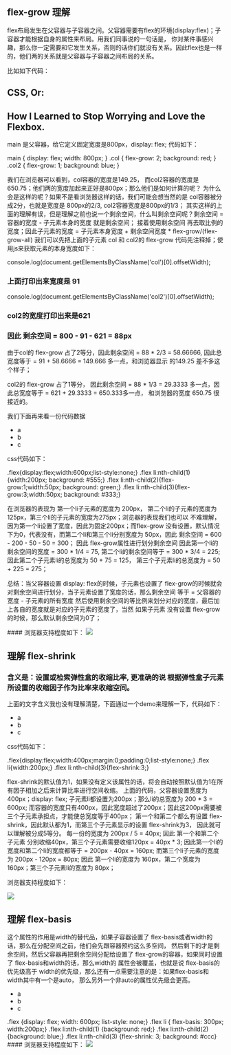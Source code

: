 ## flex-grow 理解
<p>
  flex布局发生在父容器与子容器之间。父容器需要有flex的环境(display:flex)；子容器才能根据自身的属性来布局。用我们同事说的一句话是，
  你对某件事感兴趣，那么你一定需要和它发生关系，否则的话你们就没有关系。因此flex也是一样的，他们两的关系就是父容器与子容器之间布局的关系。
</p>
比如如下代码：
<p>
    <main>
      <div class="col">
        <h2>CSS, Or:</h2>
      </div>
      <div class="col2">
        <h2>How I Learned to Stop Worrying and Love the Flexbox.</h2>
      </div>
    </main>
</p>
<p>
  main 是父容器，给它定义固定宽度是800px，display: flex; 代码如下：
</p>
    main {
      display: flex;
      width: 800px;
    }
    .col {
      flex-grow: 2;
      background: red;
    }
    .col2 {
      flex-grow: 1;
      background: blue;
    }
<p>
  我们在浏览器可以看到，col容器的宽度是149.25， 而col2容器的宽度是650.75；他们两的宽度加起来正好是800px；那么他们是如何计算的呢？
  为什么会是这样的呢？如果不是看浏览器这样的话，我们可能会想当然的是 col容器被分成2分，也就是宽度是 800px的2/3, col2容器宽度是800px的1/3；
  其实这样的上面的理解有误，但是理解之前也说一个剩余空间，什么叫剩余空间呢？剩余空间 = 容器的宽度 - 子元素本身的宽度 就是剩余空间；
  接着使用剩余空间 再去取比例的宽度；因此子元素的宽度 = 子元素本身宽度 + 剩余空间宽度 * flex-grow/(flex-grow-all) 
  我们可以先把上面的子元素 col 和 col2的 flex-grow 代码先注释掉；使用js来获取元素的本身宽度如下：
</p>
    console.log(document.getElementsByClassName('col')[0].offsetWidth); 
<h3>上面打印出来宽度是 91</h3>
    console.log(document.getElementsByClassName('col2')[0].offsetWidth);
<h3>col2的宽度打印出来是621</h3>
<h3>
 因此 剩余空间 = 800 - 91 - 621 = 88px
</h3>
<p>
  由于col的 flex-grow 占了2等分，因此剩余空间 = 88 * 2/3 = 58.66666, 因此总宽度等于 = 91 + 58.6666 = 149.666 多一点，和浏览器显示
  的149.25 差不多这个样子；
</p>
<p>
  col2的 flex-grow 占了1等分， 因此剩余空间 = 88 * 1/3 = 29.3333 多一点，因此总宽度等于 = 621 + 29.3333 = 650.333多一点，
  和浏览器的宽度 650.75 很接近的。
</p>
<p>我们下面再来看一份代码数据</p>
    <ul class="flex">
      <li>a</li>
      <li>b</li>
      <li>c</li>
    </ul>
<p>css代码如下：</p>
    .flex{display:flex;width:600px;list-style:none;}
    .flex li:nth-child(1){width:200px; background: #555;}
    .flex li:nth-child(2){flex-grow:1;width:50px; background: green;}
    .flex li:nth-child(3){flex-grow:3;width:50px; background: #333;}
<p>
  在浏览器的表现为 第一个li子元素的宽度为 200px， 第二个li的子元素的宽度为125px，第三个li的子元素的宽度为275px；浏览器的表现我们也可以
  不难理解，因为第一个li设置了宽度，因此为固定200px；而flex-grow 没有设置，默认情况下为0，代表没有，而第二个li和第三个li分别宽度为
  50px，因此 剩余空间 = 600 - 200 - 50 - 50 = 300； 因此 flex-grow属性进行划分剩余空间 
  因此第一个li的剩余空间的宽度 = 300 * 1/4 = 75, 第二个li的剩余空间等于 = 300 * 3/4 = 225; 因此第二个子元素li的总宽度为
  50 + 75 = 125， 第三个子元素li的总宽度为 = 50 + 225 = 275； 
</p>
<p>
  总结：当父容器设置 display: flex的时候，子元素也设置了 flex-grow的时候就会对剩余空间进行划分，当子元素设置了宽度的话，那么剩余空间
  等于 = 父容器的宽度 - 子元素的所有宽度  然后使用剩余空间的等比例来划分对应的宽度，最后加上各自的宽度就是对应的子元素的宽度了，当然
  如果子元素 没有设置 flex-grow的时候，那么默认剩余空间为0了；
</p>
#### 浏览器支持程度如下：
<img src='https://github.com/tugenhua0707/css3-learn/tree/master/flex/flex-grow.png' />

## 理解 flex-shrink
<h3>含义是：设置或检索弹性盒的收缩比率, 更准确的说 根据弹性盒子元素所设置的收缩因子作为比率来收缩空间。</h3>
<p>上面的文字含义我也没有理解清楚，下面通过一个demo来理解一下，代码如下：</p>
    <ul class="flex">
      <li>a</li>
      <li>b</li>
      <li>c</li>
    </ul>
<p>css代码如下：</p>
    .flex{display:flex;width:400px;margin:0;padding:0;list-style:none;}
    .flex li{width:200px;}
    .flex li:nth-child(3){flex-shrink:3;}
<p>
  flex-shrink的默认值为1，如果没有定义该属性的话，将会自动按照默认值为1在所有因子相加之后来计算比率进行空间收缩。
  上面的代码，父容器设置宽度为400px；display: flex; 子元素li都设置为200px；那么li的总宽度为 200 * 3 = 600px; 
  而容器的宽度只有400px，因此宽度超过了200px；因此这200px需要被三个子元素承担点，才能使总宽度等于400px；
  第一个和第二个都么有设置 flex-shrink，因此默认都为1，而第三个子元素显示的设置 flex-shrink为3， 因此就可以理解被分成5等分。
  每一份的宽度为 200px / 5 = 40px; 因此 第一个和第二个子元素 分别收缩40px，第三个子元素需要收缩120px = 40px * 3;
  因此第一个li的宽度和第二个li的宽度都等于 = 200px - 40px = 160px; 而第三个li子元素的宽度为 200px - 120px = 80px;
  因此 第一个li的宽度为 160px，第二个宽度为 160px；第三个子元素li的宽度为 80px； 
</p>
<p>浏览器支持程度如下：</p>
<img src='https://github.com/tugenhua0707/css3-learn/tree/master/flex/flex-shrink.png' />

## 理解 flex-basis
<p>这个属性的作用是width的替代品，如果子容器设置了 flex-basis或者width的话，那么在分配空间之前，他们会先跟容器预约这么多空间，
然后剩下的才是剩余空间，然后父容器再把剩余空间分配给设置了 flex-grow的容器，如果同时设置了 flex-basis和width的话，那么width的
属性会被覆盖，也就是说 flex-basis的优先级高于 width的优先级，那么还有一点需要注意的是：如果flex-basis和width其中有一个是auto，
那么另外一个非auto的属性优先级会更高。</p>
    <ul class="flex">
      <li class='col'>a</li>
      <li class='col2'>b</li>
      <li class='col3'>c</li>
    </ul>
    .flex {display: flex; width: 600px; list-style: none;}
    .flex li { flex-basis: 300px; width:200px;}
    .flex li:nth-child(1) {background: red;}
    .flex li:nth-child(2) {background: blue;}
    .flex li:nth-child(3) {flex-shrink: 3; background: #ccc}
#### 浏览器支持程度如下：
<img src='https://github.com/tugenhua0707/css3-learn/tree/master/flex/flex-basis.png' />
